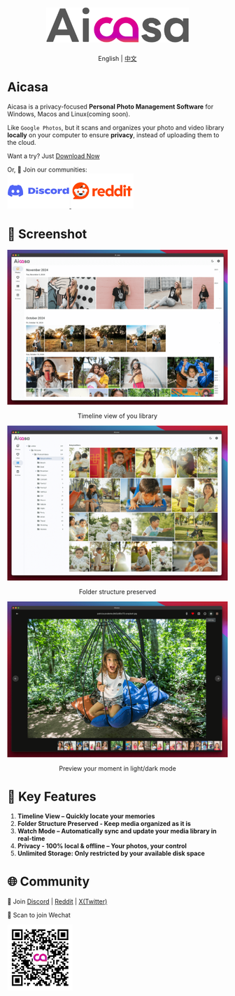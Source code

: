 <h1 align="center">
  <a href="https://github.com/kangfenmao/cherry-studio/releases">
    <img src="https://github.com/aicasa-ai/Aicasa/blob/main/assets/aicasa-logo.png?raw=true" height="80" alt="Aicasa Logo" /><br>
  </a>
</h1>
<p align="center">English | <a href="./docs/README.zh.md">中文</a></p>

# Aicasa

Aicasa is a privacy-focused <b>Personal Photo Management Software</b> for Windows, Macos and Linux(coming soon).

Like `Google Photos`, but it scans and organizes your photo and video library <b>locally</b> on your computer to ensure <b>privacy</b>, instead of uploading them to the cloud.

Want a try? Just [Download Now](https://github.com/aicasa-ai/Aicasa/releases/latest)

<p>
  Or, 👏 Join our communities:
  <br />
  <a href="https://discord.gg/VCqXcAz6Js">
    <img src="https://github.com/aicasa-ai/Aicasa/blob/main/assets/discord.png?raw=true" height="80" alt="Discord" />
  </a>
  <a href="https://www.reddit.com/r/Aicasa">
    <img src="https://github.com/aicasa-ai/Aicasa/blob/main/assets/reddit.png?raw=true" height="80" alt="Reddit" />
  </a>
</p>

# 🌠 Screenshot

![Screenshot 1](https://github.com/aicasa-ai/Aicasa/blob/main/assets/screenshot-1.png?raw=true)

<p align="center">Timeline view of you library</p>

![Screenshot 2](https://github.com/aicasa-ai/Aicasa/blob/main/assets/screenshot-2.png?raw=true)

<p align="center">Folder structure preserved</p>

![Screenshot 3](https://github.com/aicasa-ai/Aicasa/blob/main/assets/screenshot-3.png?raw=true)

<p align="center">Preview your moment in light/dark mode</p>

# 🌟 Key Features

1. **Timeline View – Quickly locate your memories**
2. **Folder Structure Preserved - Keep media organized as it is**
3. **Watch Mode – Automatically sync and update your media library in real-time**
4. **Privacy - 100% local & offline – Your photos, your control**
5. **Unlimited Storage: Only restricted by your available disk space**

# 🌐 Community

👏 Join [Discord](https://discord.gg/VCqXcAz6Js) | [Reddit](https://www.reddit.com/r/Aicasa/) | [X(Twitter)](https://x.com/wikkefly)

👏 Scan to join Wechat<br />

<img src="https://github.com/aicasa-ai/Aicasa/blob/main/assets/wechat-qrcode.png?raw=true" alt="Wechat QR Code" height="150">

